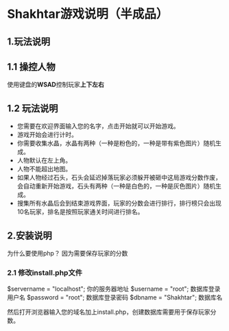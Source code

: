 # Shakhtar游戏说明（半成品）

## 1.玩法说明

##  1.1 操控人物

使用键盘的**WSAD**控制玩家**上下左右**

## 1.2 玩法说明

+ 您需要在欢迎界面输入您的名字，点击开始就可以开始游戏。
+ 游戏开始会进行计时。
+ 你需要收集水晶，水晶有两种（一种是粉色的，一种是带有紫色图片）随机生成。
+ 人物默认在左上角。
+ 人物不能超出地图。
+ 如果人物经过石头，石头会延迟掉落玩家必须躲开被砸中这局游戏分数作废，会自动重新开始游戏，石头有两种（一种是白色的，一种是灰色图片）随机生成。
+ 搜集所有水晶后会到结束游戏界面，玩家的分数会进行排行，排行榜只会出现10名玩家，排名是按照玩家通关时间进行排名。

## 2.安装说明
为什么要使用php？
因为需要保存玩家的分数

### 2.1 修改install.php文件
$servername = "localhost";  你的服务器地址
$username = "root"; 数据库登录用户名
$password = "root"; 数据库登录密码
$dbname = "Shakhtar"; 数据库名

然后打开浏览器输入您的域名加上install.php，创建数据库需要用于保存玩家分数。